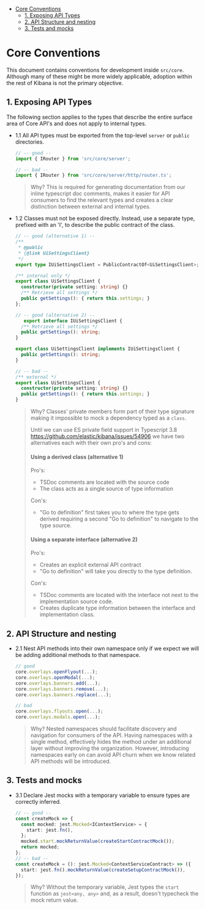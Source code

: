 - [Core Conventions](#core-conventions)
  - [1. Exposing API Types](#1-exposing-api-types)
  - [2. API Structure and nesting](#2-api-structure-and-nesting)
  - [3. Tests and mocks](#3-tests-and-mocks)

# Core Conventions

This document contains conventions for development inside `src/core`. Although
many of these might be more widely applicable, adoption within the rest of
Kibana is not the primary objective.

## 1. Exposing API Types
The following section applies to the types that describe the entire surface
area of Core API's and does not apply to internal types.

 - 1.1 All API types must be exported from the top-level `server` or `public`
   directories.

   ```ts
   // -- good --
   import { IRouter } from 'src/core/server';

   // -- bad --
   import { IRouter } from 'src/core/server/http/router.ts';
   ```

   > Why? This is required for generating documentation from our inline
   > typescript doc comments, makes it easier for API consumers to find the
   > relevant types and creates a clear distinction between external and
   > internal types.

 - 1.2 Classes must not be exposed directly. Instead, use a separate type,
   prefixed with an 'I', to describe the public contract of the class.

   ```ts
   // -- good (alternative 1) --
   /**
    * @public
    * {@link UiSettingsClient}
    */
   export type IUiSettingsClient = PublicContractOf<UiSettingsClient>;

   /** internal only */
   export class UiSettingsClient {
     constructor(private setting: string) {}
     /** Retrieve all settings */
     public getSettings(): { return this.settings; }
   };

   // -- good (alternative 2) --
      export interface IUiSettingsClient {
     /** Retrieve all settings */
     public getSettings(): string;
   }

   export class UiSettingsClient implements IUiSettingsClient {
     public getSettings(): string;
   }

   // -- bad --
   /** external */
   export class UiSettingsClient {
     constructor(private setting: string) {}
     public getSettings(): { return this.settings; }
   }
   ```

   > Why? Classes' private members form part of their type signature making it
   > impossible to mock a dependency typed as a `class`.
   >
   > Until we can use ES private field support in Typescript 3.8
   > https://github.com/elastic/kibana/issues/54906 we have two alternatives
   > each with their own pro's and cons:
   >
   > #### Using a derived class (alternative 1)
   >
   > Pro's:
   > - TSDoc comments are located with the source code
   > - The class acts as a single source of type information
   >
   > Con's:
   > - "Go to definition" first takes you to where the type gets derived
   >   requiring a second "Go to definition" to navigate to the type source.
   >
   > #### Using a separate interface (alternative 2)
   > Pro's:
   > - Creates an explicit external API contract
   > - "Go to definition" will take you directly to the type definition.
   >
   > Con's:
   > - TSDoc comments are located with the interface not next to the
   >   implementation source code.
   > - Creates duplicate type information between the interface and
   >   implementation class.

## 2. API Structure and nesting
 - 2.1 Nest API methods into their own namespace only if we expect we will be
   adding additional methods to that namespace.

   ```ts
   // good
   core.overlays.openFlyout(...);
   core.overlays.openModal(...);
   core.overlays.banners.add(...);
   core.overlays.banners.remove(...);
   core.overlays.banners.replace(...);

   // bad
   core.overlays.flyouts.open(...);
   core.overlays.modals.open(...);
   ```

   > Why? Nested namespaces should facilitate discovery and navigation for
   > consumers of the API. Having namespaces with a single method, effectively
   > hides the method under an additional layer without improving the
   > organization. However, introducing namespaces early on can avoid API
   > churn when we know related API methods will be introduced.

## 3. Tests and mocks
 - 3.1 Declare Jest mocks with a temporary variable to ensure types are
   correctly inferred.

   ```ts
   // -- good --
   const createMock => {
     const mocked: jest.Mocked<IContextService> = {
       start: jest.fn(),
     };
     mocked.start.mockReturnValue(createStartContractMock());
     return mocked;
   };
   // -- bad --
   const createMock = (): jest.Mocked<ContextServiceContract> => ({
     start: jest.fn().mockReturnValue(createSetupContractMock()),
   });
   ```

   > Why? Without the temporary variable, Jest types the `start` function as
   > `jest<any, any>` and, as a result, doesn't typecheck the mock return
   > value.
